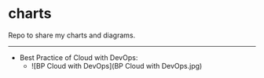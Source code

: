 # charts
Repo to share my charts and diagrams.

--------

- Best Practice of Cloud with DevOps:
   - ![BP Cloud with DevOps](BP Cloud with DevOps.jpg)

